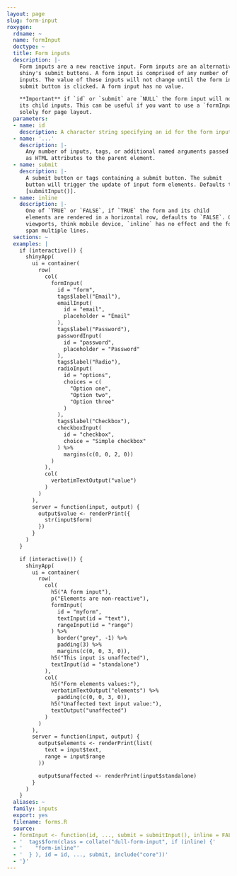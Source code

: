 ```yaml
---
layout: page
slug: form-input
roxygen:
  rdname: ~
  name: formInput
  doctype: ~
  title: Form inputs
  description: |-
    Form inputs are a new reactive input. Form inputs are an alternative to
    shiny's submit buttons. A form input is comprised of any number of
    inputs. The value of these inputs will not change until the form input's
    submit button is clicked. A form input has no value.

    **Important** if `id` or `submit` are `NULL` the form input will not freeze
    its child inputs. This can be useful if you want to use a `formInput()`
    solely for page layout.
  parameters:
  - name: id
    description: A character string specifying an id for the form input.
  - name: '...'
    description: |-
      Any number of inputs, tags, or additional named arguments passed
      as HTML attributes to the parent element.
  - name: submit
    description: |-
      A submit button or tags containing a submit button. The submit
      button will trigger the update of input form elements. Defaults to
      [submitInput()].
  - name: inline
    description: |-
      One of `TRUE` or `FALSE`, if `TRUE` the form and its child
      elements are rendered in a horizontal row, defaults to `FALSE`. On small
      viewports, think mobile device, `inline` has no effect and the form will
      span multiple lines.
  sections: ~
  examples: |
    if (interactive()) {
      shinyApp(
        ui = container(
          row(
            col(
              formInput(
                id = "form",
                tags$label("Email"),
                emailInput(
                  id = "email",
                  placeholder = "Email"
                ),
                tags$label("Password"),
                passwordInput(
                  id = "password",
                  placeholder = "Password"
                ),
                tags$label("Radio"),
                radioInput(
                  id = "options",
                  choices = c(
                    "Option one",
                    "Option two",
                    "Option three"
                  )
                ),
                tags$label("Checkbox"),
                checkboxInput(
                  id = "checkbox",
                  choice = "Simple checkbox"
                ) %>%
                  margins(c(0, 0, 2, 0))
              )
            ),
            col(
              verbatimTextOutput("value")
            )
          )
        ),
        server = function(input, output) {
          output$value <- renderPrint({
            str(input$form)
          })
        }
      )
    }

    if (interactive()) {
      shinyApp(
        ui = container(
          row(
            col(
              h5("A form input"),
              p("Elements are non-reactive"),
              formInput(
                id = "myform",
                textInput(id = "text"),
                rangeInput(id = "range")
              ) %>%
                border("grey", -1) %>%
                padding(3) %>%
                margins(c(0, 0, 3, 0)),
              h5("This input is unaffected"),
              textInput(id = "standalone")
            ),
            col(
              h5("Form elements values:"),
              verbatimTextOutput("elements") %>%
                padding(c(0, 0, 3, 0)),
              h5("Unaffected text input value:"),
              textOutput("unaffected")
            )
          )
        ),
        server = function(input, output) {
          output$elements <- renderPrint(list(
            text = input$text,
            range = input$range
          ))

          output$unaffected <- renderPrint(input$standalone)
        }
      )
    }
  aliases: ~
  family: inputs
  export: yes
  filename: forms.R
  source:
  - formInput <- function(id, ..., submit = submitInput(), inline = FALSE) {
  - '  tags$form(class = collate("dull-form-input", if (inline) {'
  - '    "form-inline"'
  - '  } ), id = id, ..., submit, include("core"))'
  - '}'
---
```

